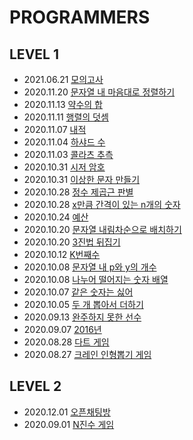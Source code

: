 # PROGRAMMERS

## LEVEL 1
- 2021.06.21 [모의고사](https://ziho-world.tistory.com/35)
- 2020.11.20 [문자열 내 마음대로 정렬하기](https://ziho-world.tistory.com/25)
- 2020.11.13 [약수의 합](https://ziho-world.tistory.com/24)
- 2020.11.11 [행렬의 덧셈](https://ziho-world.tistory.com/23)
- 2020.11.07 [내적](https://ziho-world.tistory.com/22)
- 2020.11.04 [하샤드 수](https://ziho-world.tistory.com/21)
- 2020.11.03 [콜라츠 추측](https://ziho-world.tistory.com/20)
- 2020.10.31 [시저 암호](https://ziho-world.tistory.com/19)
- 2020.10.31 [이상한 문자 만들기](https://ziho-world.tistory.com/18)
- 2020.10.28 [정수 제곱근 판별](https://ziho-world.tistory.com/17)
- 2020.10.28 [x만큼 간격이 있는 n개의 숫자](https://ziho-world.tistory.com/16)
- 2020.10.24 [예산](https://ziho-world.tistory.com/15)
- 2020.10.20 [문자열 내림차순으로 배치하기](https://ziho-world.tistory.com/14)
- 2020.10.20 [3진법 뒤집기](https://ziho-world.tistory.com/13)
- 2020.10.12 [K번째수](https://ziho-world.tistory.com/12)
- 2020.10.08 [문자열 내 p와 y의 개수](https://ziho-world.tistory.com/11)
- 2020.10.08 [나누어 떨어지는 숫자 배열](https://ziho-world.tistory.com/10)
- 2020.10.07 [같은 숫자는 싫어](https://ziho-world.tistory.com/9)
- 2020.10.05 [두 개 뽑아서 더하기](https://ziho-world.tistory.com/8)
- 2020.09.13 [완주하지 못한 선수](https://ziho-world.tistory.com/7)
- 2020.09.07 [2016년](https://ziho-world.tistory.com/6)
- 2020.08.28 [다트 게임](https://ziho-world.tistory.com/3)
- 2020.08.27 [크레인 인형뽑기 게임](https://ziho-world.tistory.com/2)

## LEVEL 2
- 2020.12.01 [오픈채팅방](https://ziho-world.tistory.com/26)
- 2020.09.01 [N진수 게임](https://ziho-world.tistory.com/5) 
